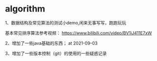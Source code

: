 # algorithm


1、数据结构及常见算法的测试小demo,闲来无事写写，跑跑玩玩
   
   
   基本常见排序算法参考视频： https://www.bilibili.com/video/BV1iJ411E7xW
   

2、增加了一些java基础的东西； at 2021-09-03

3、增加了一些版本控制（git）的使用的一些疑惑记录
